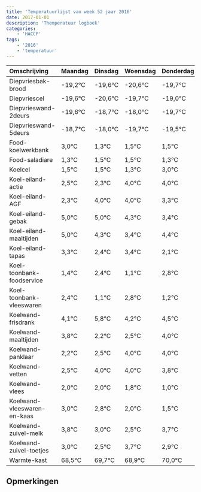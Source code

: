 ```yaml
---
title: 'Temperatuurlijst van week 52 jaar 2016'
date: 2017-01-01
description: 'Themperatuur logboek'
categories:
    - 'HACCP'
tags:
    - '2016'
    - 'temperatuur'
---
```

|Omschrijving|Maandag|Dinsdag|Woensdag|Donderdag|Vrijdag|Zaterdag|Zondag|
|:---|:---|:---|:---|:---|:---|:---|:---|
|Diepvriesbak-brood|-19,2°C|-19,6°C|-20,6°C|-19,7°C|-19,0°C|-20,7°C|-20,5°C|
|Diepvriescel|-19,6°C|-20,6°C|-19,7°C|-19,0°C|-20,7°C|-20,5°C|-20,5°C|
|Diepvrieswand-2deurs|-19,6°C|-18,7°C|-18,0°C|-19,7°C|-19,5°C|-19,5°C|-19,7°C|
|Diepvrieswand-5deurs|-18,7°C|-18,0°C|-19,7°C|-19,5°C|-19,5°C|-19,7°C|-18,0°C|
|Food-koelwerkbank|3,0°C|1,3°C|1,5°C|1,5°C|1,3°C|3,0°C|3,0°C|
|Food-saladiare|1,3°C|1,5°C|1,5°C|1,3°C|3,0°C|3,0°C|2,3°C|
|Koelcel|1,5°C|1,5°C|1,3°C|3,0°C|3,0°C|2,3°C|1,4°C|
|Koel-eiland-actie|2,5°C|2,3°C|4,0°C|4,0°C|3,3°C|2,4°C|3,4°C|
|Koel-eiland-AGF|2,3°C|4,0°C|4,0°C|3,3°C|2,4°C|3,4°C|2,1°C|
|Koel-eiland-gebak|5,0°C|5,0°C|4,3°C|3,4°C|4,4°C|3,1°C|4,8°C|
|Koel-eiland-maaltijden|5,0°C|4,3°C|3,4°C|4,4°C|3,1°C|4,8°C|3,2°C|
|Koel-eiland-tapas|3,3°C|2,4°C|3,4°C|2,1°C|3,8°C|2,2°C|2,5°C|
|Koel-toonbank-foodservice|1,4°C|2,4°C|1,1°C|2,8°C|1,2°C|1,5°C|3,0°C|
|Koel-toonbank-vleeswaren|2,4°C|1,1°C|2,8°C|1,2°C|1,5°C|3,0°C|3,0°C|
|Koelwand-frisdrank|4,1°C|5,8°C|4,2°C|4,5°C|6,0°C|6,0°C|5,8°C|
|Koelwand-maaltijden|3,8°C|2,2°C|2,5°C|4,0°C|4,0°C|3,8°C|3,0°C|
|Koelwand-panklaar|2,2°C|2,5°C|4,0°C|4,0°C|3,8°C|3,0°C|2,5°C|
|Koelwand-vetten|2,5°C|4,0°C|4,0°C|3,8°C|3,0°C|2,5°C|3,7°C|
|Koelwand-vlees|2,0°C|2,0°C|1,8°C|1,0°C|0,5°C|1,7°C|0,9°C|
|Koelwand-vleeswaren-en-kaas|3,0°C|2,8°C|2,0°C|1,5°C|2,7°C|1,9°C|3,0°C|
|Koelwand-zuivel-melk|3,8°C|3,0°C|2,5°C|3,7°C|2,9°C|4,0°C|2,9°C|
|Koelwand-zuivel-toetjes|3,0°C|2,5°C|3,7°C|2,9°C|4,0°C|2,9°C|3,9°C|
|Warmte-kast|68,5°C|69,7°C|68,9°C|70,0°C|68,9°C|69,9°C|68,5°C|

## Opmerkingen


